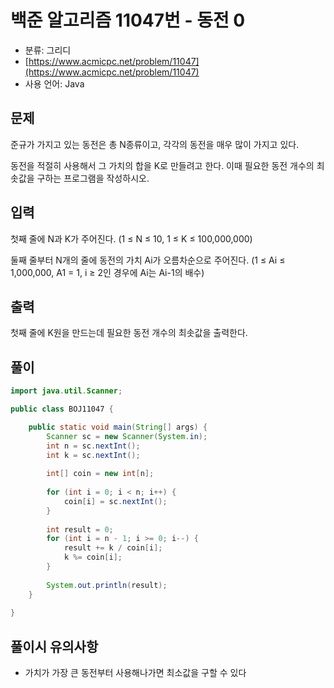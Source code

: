# 백준 알고리즘 11047번 - 동전 0

- 분류: 그리디
- [https://www.acmicpc.net/problem/11047](https://www.acmicpc.net/problem/11047)
- 사용 언어: Java


## 문제

준규가 가지고 있는 동전은 총 N종류이고, 각각의 동전을 매우 많이 가지고 있다.

동전을 적절히 사용해서 그 가치의 합을 K로 만들려고 한다. 이때 필요한 동전 개수의 최솟값을 구하는 프로그램을 작성하시오.


## 입력

첫째 줄에 N과 K가 주어진다. (1 ≤ N ≤ 10, 1 ≤ K ≤ 100,000,000)

둘째 줄부터 N개의 줄에 동전의 가치 Ai가 오름차순으로 주어진다. (1 ≤ Ai ≤ 1,000,000, A1 = 1, i ≥ 2인 경우에 Ai는 Ai-1의 배수)


## 출력
 
첫째 줄에 K원을 만드는데 필요한 동전 개수의 최솟값을 출력한다.


## 풀이 

```java
import java.util.Scanner;

public class BOJ11047 {

	public static void main(String[] args) {
		Scanner sc = new Scanner(System.in);
		int n = sc.nextInt();
		int k = sc.nextInt();
		
		int[] coin = new int[n];
		
		for (int i = 0; i < n; i++) {
			coin[i] = sc.nextInt();
		}
		
		int result = 0;
		for (int i = n - 1; i >= 0; i--) {
			result += k / coin[i];
			k %= coin[i];
		}
		
		System.out.println(result);
	}
	
}

```

## 풀이시 유의사항

- 가치가 가장 큰 동전부터 사용해나가면 최소값을 구할 수 있다

